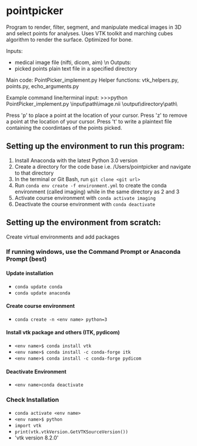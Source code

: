 # pointpicker
 Program to render, filter, segment, and manipulate medical images in 3D and select points for analyses.
 Uses VTK toolkit and marching cubes algorithm to render the surface. Optimized for bone.


 Inputs: 
  - medical image file (nifti, dicom, aim) \n
 Outputs: 
  - picked points plain text file in a specified directory
 
 Main code: PointPicker_implement.py
 Helper functions: vtk_helpers.py, points.py, echo_arguments.py
 
 Example command line/terminal input:
    >>>python PointPicker_implement.py \input\path\image.nii \output\directory\path\

Press 'p' to place a point at the location of your cursor.
Press 'z' to remove a point at the location of your cursor.
Press 't' to write a plaintext file containing the coordintaes of the points picked.

## Setting up the environment to run this program:

1. Install Anaconda with the latest Python 3.0 version
2. Create a directory for the code base i.e. /Users/pointpicker and navigate to that directory
3. In the terminal or Git Bash, run `git clone <git url>`
4. Run `conda env create -f environment.yml` to create the conda environment (called imaging) while in the same directory as 2 and 3
5. Activate course environment with `conda activate imaging`
6. Deactivate the course environment with `conda deactivate`

## Setting up the environment from scratch:

Create virtual environments and add packages
  ### If running windows, use the Command Prompt or Anaconda Prompt (best)
  
  #### Update installation
  - `conda update conda`
  - `conda update anaconda`
  
  #### Create course environment
  - `conda create -n <env name> python=3`
  
  #### Install vtk package and others (ITK, pydicom)
  - `<env name>$ conda install vtk`
  - `<env name>$ conda install -c conda-forge itk`
  - `<env name>$ conda install -c conda-forge pydicom`
  
  #### Deactivate Environment
  - `<env name>conda deactivate`
  
  ### Check Installation
  - `conda activate <env name>`
  - `<env name>$ python`
  - `import vtk`
  - `print(vtk.vtkVersion.GetVTKSourceVersion())`
  - 'vtk version 8.2.0'
